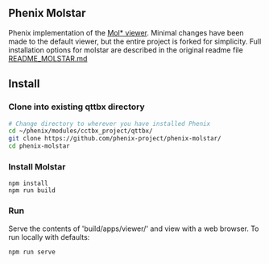 ## Phenix Molstar
Phenix implementation of the [Mol* viewer](https://molstar.org). Minimal changes have been made to the default viewer, but the entire project is forked for simplicity. Full installation options for molstar are described in the original readme file [README_MOLSTAR.md](README_MOLSTAR.md)

## Install

### Clone into existing qttbx directory
```bash
# Change directory to wherever you have installed Phenix
cd ~/phenix/modules/cctbx_project/qttbx/
git clone https://github.com/phenix-project/phenix-molstar/
cd phenix-molstar
```

### Install Molstar
```JS
npm install
npm run build
```

### Run
Serve the contents of 'build/apps/viewer/' and view with a web browser. To run locally with defaults:
```bash
npm run serve
```





